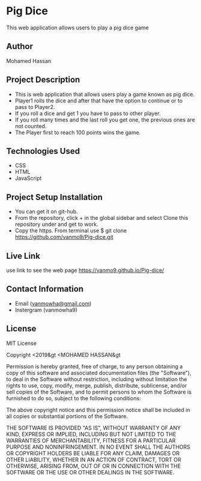 # Pig Dice

This web application allows users to play a pig dice game

## Author

Mohamed Hassan

## Project Description

- This is web application that allows users play a game known as pig dice.
- Player1 rolls the dice and after that have the option to continue or to pass to Player2.
- If you roll a dice and get 1 you have to pass to other player.
- If you roll many times and the last roll you get one, the previous ones are not counted.
- The Player first to reach 100 points wins the game.

## Technologies Used

-   CSS
-   HTML
-   JavaScript

## Project Setup Installation

- You can get it on git-hub.
- From the  repository, click + in the global sidebar and select Clone this repository under and get to work.
- Copy the https. From terminal use $ git clone <https://github.com/vanmo9/Pig-dice.git>

## Live Link

use link to see the web  page <https://vanmo9.github.io/Pig-dice/>

## Contact Information

- Email (vanmowha@gmail.com)
- Instergram  (vanmowha9)

## License

MIT License

Copyright &lt;2019&gt &lt;MOHAMED HASSAN&gt

Permission is hereby granted, free of charge, to any person obtaining a copy of this software and associated documentation files (the "Software"), to deal in the Software without restriction, including without limitation the rights to use, copy, modify, merge, publish, distribute, sublicense, and/or sell copies of the Software, and to permit persons to whom the Software is furnished to do so, subject to the following conditions:

The above copyright notice and this permission notice shall be included in all copies or substantial portions of the Software.

THE SOFTWARE IS PROVIDED "AS IS", WITHOUT WARRANTY OF ANY KIND, EXPRESS OR IMPLIED, INCLUDING BUT NOT LIMITED TO THE WARRANTIES OF MERCHANTABILITY, FITNESS FOR A PARTICULAR PURPOSE AND NONINFRINGEMENT. IN NO EVENT SHALL THE AUTHORS OR COPYRIGHT HOLDERS BE LIABLE FOR ANY CLAIM, DAMAGES OR OTHER LIABILITY, WHETHER IN AN ACTION OF CONTRACT, TORT OR OTHERWISE, ARISING FROM, OUT OF OR IN CONNECTION WITH THE SOFTWARE OR THE USE OR OTHER DEALINGS IN THE SOFTWARE.
